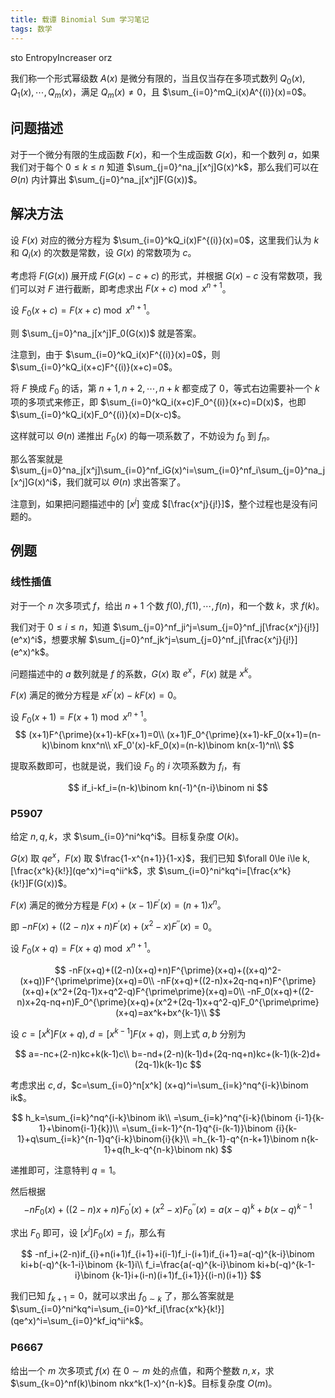 ```yaml
---
title: 载谭 Binomial Sum 学习笔记
tags: 数学
---
```


sto EntropyIncreaser orz

我们称一个形式幂级数 $A(x)$ 是微分有限的，当且仅当存在多项式数列 $Q_0(x),Q_1(x),\cdots,Q_m(x)$，满足 $Q_m(x)\ne 0$，且 $\sum_{i=0}^mQ_i(x)A^{(i)}(x)=0$。

## 问题描述

对于一个微分有限的生成函数 $F(x)$，和一个生成函数 $G(x)$，和一个数列 $a$，如果我们对于每个 $0\le k\le n$ 知道 $\sum_{j=0}^na_j[x^j]G(x)^k$，那么我们可以在 $\Theta(n)$ 内计算出 $\sum_{j=0}^na_j[x^j]F(G(x))$。

## 解决方法

设 $F(x)$ 对应的微分方程为 $\sum_{i=0}^kQ_i(x)F^{(i)}(x)=0$，这里我们认为 $k$ 和 $Q_i(x)$ 的次数是常数，设 $G(x)$ 的常数项为 $c$。

考虑将 $F(G(x))$ 展开成 $F(G(x)-c+c)$ 的形式，并根据 $G(x)-c$ 没有常数项，我们可以对 $F$ 进行截断，即考虑求出 $F(x+c)\bmod x^{n+1}$。 

设 $F_0(x+c)=F(x+c)\bmod x^{n+1}$。

则 $\sum_{j=0}^na_j[x^j]F_0(G(x))$ 就是答案。 

注意到，由于 $\sum_{i=0}^kQ_i(x)F^{(i)}(x)=0$，则 $\sum_{i=0}^kQ_i(x+c)F^{(i)}(x+c)=0$。

将 $F$ 换成 $F_0$ 的话，第 $n+1,n+2,\cdots,n+k$ 都变成了 $0$，等式右边需要补一个 $k$ 项的多项式来修正，即 $\sum_{i=0}^kQ_i(x+c)F_0^{(i)}(x+c)=D(x)$，也即 $\sum_{i=0}^kQ_i(x)F_0^{(i)}(x)=D(x-c)$。

这样就可以 $\Theta(n)$ 递推出 $F_0(x)$ 的每一项系数了，不妨设为 $f_0$ 到 $f_n$。

那么答案就是 $\sum_{j=0}^na_j[x^j]\sum_{i=0}^nf_iG(x)^i=\sum_{i=0}^nf_i\sum_{j=0}^na_j[x^j]G(x)^i$，我们就可以 $\Theta(n)$ 求出答案了。

注意到，如果把问题描述中的 $[x^j]$ 变成 $[\frac{x^j}{j!}]$，整个过程也是没有问题的。

## 例题

### 线性插值

对于一个 $n$ 次多项式 $f$，给出 $n+1$ 个数 $f(0),f(1),\cdots,f(n)$，和一个数 $k$，求 $f(k)$。

我们对于 $0\le i\le n$，知道 $\sum_{j=0}^nf_ji^j=\sum_{j=0}^nf_j[\frac{x^j}{j!}](e^x)^i$，想要求解 $\sum_{j=0}^nf_jk^j=\sum_{j=0}^nf_j[\frac{x^j}{j!}](e^x)^k$。

问题描述中的 $a$ 数列就是 $f$ 的系数，$G(x)$ 取 $e^x$，$F(x)$ 就是 $x^k$。

$F(x)$ 满足的微分方程是 $xF^{\prime}(x)-kF(x)=0$。

设 $F_0(x+1)=F(x+1)\bmod x^{n+1}$。
$$
(x+1)F^{\prime}(x+1)-kF(x+1)=0\\
(x+1)F_0^{\prime}(x+1)-kF_0(x+1)=(n-k)\binom knx^n\\
xF_0'(x)-kF_0(x)=(n-k)\binom kn(x-1)^n\\
$$

提取系数即可，也就是说，我们设 $F_0$ 的 $i$ 次项系数为 $f_i$，有

$$
if_i-kf_i=(n-k)\binom kn(-1)^{n-i}\binom ni
$$

### P5907

给定 $n,q,k$，求 $\sum_{i=0}^ni^kq^i$。目标复杂度 $O(k)$。

$G(x)$ 取 $qe^x$，$F(x)$ 取 $\frac{1-x^{n+1}}{1-x}$，我们已知 $\forall 0\le i\le k,[\frac{x^k}{k!}](qe^x)^i=q^ii^k$，求 $\sum_{i=0}^ni^kq^i=[\frac{x^k}{k!}]F(G(x))$。

$F(x)$ 满足的微分方程是 $F(x)+(x-1)F^{\prime}(x)=(n+1)x^{n}$。

即 $-nF(x)+((2-n)x+n)F^{\prime}(x)+(x^2-x)F^{\prime\prime}(x)=0$​。

设 $F_0(x+q)=F(x+q)\bmod x^{n+1}$。

$$
-nF(x+q)+((2-n)(x+q)+n)F^{\prime}(x+q)+((x+q)^2-(x+q))F^{\prime\prime}(x+q)=0\\
-nF(x+q)+((2-n)x+2q-nq+n)F^{\prime}(x+q)+(x^2+(2q-1)x+q^2-q)F^{\prime\prime}(x+q)=0\\
-nF_0(x+q)+((2-n)x+2q-nq+n)F_0^{\prime}(x+q)+(x^2+(2q-1)x+q^2-q)F_0^{\prime\prime}(x+q)=ax^k+bx^{k-1}\\
$$

设 $c=[x^k]F(x+q),d=[x^{k-1}]F(x+q)$，则上式 $a,b$ 分别为

$$
a=-nc+(2-n)kc+k(k-1)c\\
b=-nd+(2-n)(k-1)d+(2q-nq+n)kc+(k-1)(k-2)d+(2q-1)k(k-1)c
$$

考虑求出 $c,d$，$c=\sum_{i=0}^n[x^k] (x+q)^i=\sum_{i=k}^nq^{i-k}\binom ik$。

$$
h_k=\sum_{i=k}^nq^{i-k}\binom ik\\
=\sum_{i=k}^nq^{i-k}(\binom {i-1}{k-1}+\binom{i-1}{k})\\
=\sum_{i=k-1}^{n-1}q^{i-(k-1)}\binom {i}{k-1}+q\sum_{i=k}^{n-1}q^{i-k}\binom{i}{k}\\
=h_{k-1}-q^{n-k+1}\binom n{k-1}+q(h_k-q^{n-k}\binom nk)
$$

递推即可，注意特判 $q=1$。

然后根据
$$
-nF_0(x)+((2-n)x+n)F_0^{\prime}(x)+(x^2-x)F_0^{\prime\prime}(x)=a(x-q)^k+b(x-q)^{k-1}
$$

求出 $F_0$ 即可，设 $[x^i]F_0(x)=f_i$，那么有

$$
-nf_i+(2-n)if_{i}+n(i+1)f_{i+1}+i(i-1)f_i-(i+1)if_{i+1}=a(-q)^{k-i}\binom ki+b(-q)^{k-1-i}\binom {k-1}i\\
f_i=\frac{a(-q)^{k-i}\binom ki+b(-q)^{k-1-i}\binom {k-1}i+(i-n)(i+1)f_{i+1}}{(i-n)(i+1)}
$$

我们已知 $f_{k+1}=0$，就可以求出 $f_{0\sim k}$ 了，那么答案就是 $\sum_{i=0}^ni^kq^i=\sum_{i=0}^kf_i[\frac{x^k}{k!}](qe^x)^i=\sum_{i=0}^kf_iq^ii^k$。

### P6667

给出一个 $m$ 次多项式 $f(x)$ 在 $0\sim m$ 处的点值，和两个整数 $n,x$，求 $\sum_{k=0}^nf(k)\binom nkx^k(1-x)^{n-k}$。目标复杂度 $O(m)$。

